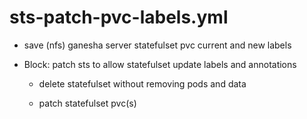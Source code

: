 



# sts-patch-pvc-labels.yml


* save (nfs) ganesha server statefulset pvc current and new labels

* Block: patch sts to allow statefulset update labels and annotations

    * delete statefulset without removing pods and data

    * patch statefulset pvc(s)